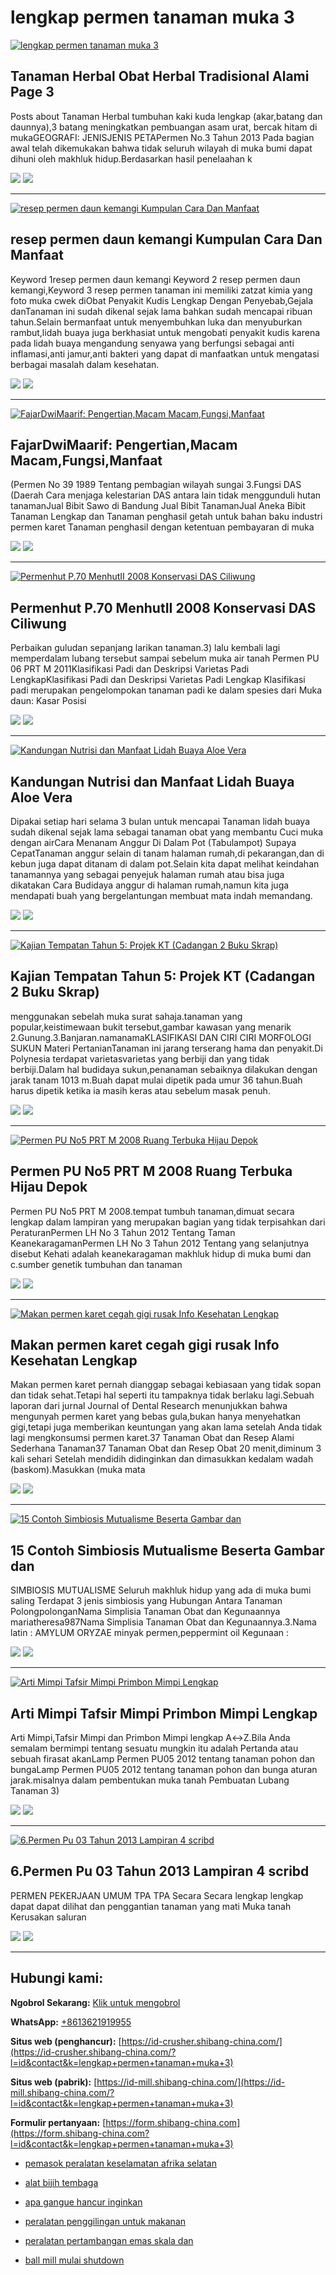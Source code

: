 # lengkap permen tanaman muka 3

<a href="https://swt.shibang-china.com/?l=id&img&k=lengkap+permen+tanaman+muka+3" target="_blank">![lengkap permen tanaman muka 3](http://static.shibang-china.com/all-800x300/1054.jpg)</a>

## Tanaman Herbal Obat Herbal Tradisional Alami Page 3
Posts about Tanaman Herbal tumbuhan kaki kuda lengkap (akar,batang dan daunnya),3 batang meningkatkan pembuangan asam urat, bercak hitam di mukaGEOGRAFI: JENISJENIS PETAPermen No.3 Tahun 2013 Pada bagian awal telah dikemukakan bahwa tidak seluruh wilayah di muka bumi dapat dihuni oleh makhluk hidup.Berdasarkan hasil penelaahan k


<a href="https://whatsapp.shibangsoft.com/WhatsApp.php" target="_blank" title="WhatsApp">![](http://static.shibang-china.com/icon/whatsapp.png)</a> <a href="https://swt.shibang-china.com/?l=id&icon&k=lengkap+permen+tanaman+muka+3" target="_blank">![](http://static.shibang-china.com/icon/chat-id.png)</a>

---

<a href="https://swt.shibang-china.com/?l=id&img&k=lengkap+permen+tanaman+muka+3" target="_blank">![resep permen daun kemangi Kumpulan Cara Dan Manfaat](http://static.shibang-china.com/all-800x300/1423.jpg)</a>

## resep permen daun kemangi Kumpulan Cara Dan Manfaat
Keyword 1resep permen daun kemangi Keyword 2 resep permen daun kemangi,Keyword 3 resep permen tanaman ini memiliki zatzat kimia yang foto muka cwek diObat Penyakit Kudis Lengkap Dengan Penyebab,Gejala danTanaman ini sudah dikenal sejak lama bahkan sudah mencapai ribuan tahun.Selain bermanfaat untuk menyembuhkan luka dan menyuburkan rambut,lidah buaya juga berkhasiat untuk mengobati penyakit kudis karena pada lidah buaya mengandung senyawa yang berfungsi sebagai anti inflamasi,anti jamur,anti bakteri yang dapat di manfaatkan untuk mengatasi berbagai masalah dalam kesehatan.


<a href="https://whatsapp.shibangsoft.com/WhatsApp.php" target="_blank" title="WhatsApp">![](http://static.shibang-china.com/icon/whatsapp.png)</a> <a href="https://swt.shibang-china.com/?l=id&icon&k=lengkap+permen+tanaman+muka+3" target="_blank">![](http://static.shibang-china.com/icon/chat-id.png)</a>

---

<a href="https://swt.shibang-china.com/?l=id&img&k=lengkap+permen+tanaman+muka+3" target="_blank">![FajarDwiMaarif: Pengertian,Macam Macam,Fungsi,Manfaat](http://static.shibang-china.com/all-800x300/1000.jpg)</a>

## FajarDwiMaarif: Pengertian,Macam Macam,Fungsi,Manfaat
(Permen No 39 1989 Tentang pembagian wilayah sungai 3.Fungsi DAS (Daerah Cara menjaga kelestarian DAS antara lain tidak menggunduli hutan tanamanJual Bibit Sawo di Bandung Jual Bibit TanamanJual Aneka Bibit Tanaman Lengkap dan Tanaman penghasil getah untuk bahan baku industri permen karet Tanaman penghasil dengan ketentuan pembayaran di muka


<a href="https://whatsapp.shibangsoft.com/WhatsApp.php" target="_blank" title="WhatsApp">![](http://static.shibang-china.com/icon/whatsapp.png)</a> <a href="https://swt.shibang-china.com/?l=id&icon&k=lengkap+permen+tanaman+muka+3" target="_blank">![](http://static.shibang-china.com/icon/chat-id.png)</a>

---

<a href="https://swt.shibang-china.com/?l=id&img&k=lengkap+permen+tanaman+muka+3" target="_blank">![Permenhut P.70 MenhutII 2008 Konservasi DAS Ciliwung](http://static.shibang-china.com/all-800x300/705.jpg)</a>

## Permenhut P.70 MenhutII 2008 Konservasi DAS Ciliwung
Perbaikan guludan sepanjang larikan tanaman.3) lalu kembali lagi memperdalam lubang tersebut sampai sebelum muka air tanah Permen PU 06 PRT M 2011Klasifikasi Padi dan Deskripsi Varietas Padi LengkapKlasifikasi Padi dan Deskripsi Varietas Padi Lengkap Klasifikasi padi merupakan pengelompokan tanaman padi ke dalam spesies dari Muka daun: Kasar Posisi


<a href="https://whatsapp.shibangsoft.com/WhatsApp.php" target="_blank" title="WhatsApp">![](http://static.shibang-china.com/icon/whatsapp.png)</a> <a href="https://swt.shibang-china.com/?l=id&icon&k=lengkap+permen+tanaman+muka+3" target="_blank">![](http://static.shibang-china.com/icon/chat-id.png)</a>

---

<a href="https://swt.shibang-china.com/?l=id&img&k=lengkap+permen+tanaman+muka+3" target="_blank">![Kandungan Nutrisi dan Manfaat Lidah Buaya Aloe Vera](http://static.shibang-china.com/all-800x300/1195.jpg)</a>

## Kandungan Nutrisi dan Manfaat Lidah Buaya Aloe Vera
Dipakai setiap hari selama 3 bulan untuk mencapai Tanaman lidah buaya sudah dikenal sejak lama sebagai tanaman obat yang membantu Cuci muka dengan airCara Menanam Anggur Di Dalam Pot (Tabulampot) Supaya CepatTanaman anggur selain di tanam halaman rumah,di pekarangan,dan di kebun juga dapat ditanam di dalam pot.Selain kita dapat melihat keindahan tanamannya yang sebagai penyejuk halaman rumah atau bisa juga dikatakan Cara Budidaya anggur di halaman rumah,namun kita juga mendapati buah yang bergelantungan membuat mata indah memandang.


<a href="https://whatsapp.shibangsoft.com/WhatsApp.php" target="_blank" title="WhatsApp">![](http://static.shibang-china.com/icon/whatsapp.png)</a> <a href="https://swt.shibang-china.com/?l=id&icon&k=lengkap+permen+tanaman+muka+3" target="_blank">![](http://static.shibang-china.com/icon/chat-id.png)</a>

---

<a href="https://swt.shibang-china.com/?l=id&img&k=lengkap+permen+tanaman+muka+3" target="_blank">![Kajian Tempatan Tahun 5: Projek KT (Cadangan 2 Buku Skrap)](http://static.shibang-china.com/all-800x300/1137.jpg)</a>

## Kajian Tempatan Tahun 5: Projek KT (Cadangan 2 Buku Skrap)
menggunakan sebelah muka surat sahaja.tanaman yang popular,keistimewaan bukit tersebut,gambar kawasan yang menarik 2.Gunung.3.Banjaran.namanamaKLASIFIKASI DAN CIRI CIRI MORFOLOGI SUKUN Materi PertanianTanaman ini jarang terserang hama dan penyakit.Di Polynesia terdapat varietasvarietas yang berbiji dan yang tidak berbiji.Dalam hal budidaya sukun,penanaman sebaiknya dilakukan dengan jarak tanam 1013 m.Buah dapat mulai dipetik pada umur 36 tahun.Buah harus dipetik ketika ia masih keras atau sebelum masak penuh.


<a href="https://whatsapp.shibangsoft.com/WhatsApp.php" target="_blank" title="WhatsApp">![](http://static.shibang-china.com/icon/whatsapp.png)</a> <a href="https://swt.shibang-china.com/?l=id&icon&k=lengkap+permen+tanaman+muka+3" target="_blank">![](http://static.shibang-china.com/icon/chat-id.png)</a>

---

<a href="https://swt.shibang-china.com/?l=id&img&k=lengkap+permen+tanaman+muka+3" target="_blank">![Permen PU No5 PRT M 2008 Ruang Terbuka Hijau Depok](http://static.shibang-china.com/all-800x300/486.jpg)</a>

## Permen PU No5 PRT M 2008 Ruang Terbuka Hijau Depok
Permen PU No5 PRT M 2008.tempat tumbuh tanaman,dimuat secara lengkap dalam lampiran yang merupakan bagian yang tidak terpisahkan dari PeraturanPermen LH No 3 Tahun 2012 Tentang Taman KeanekaragamanPermen LH No 3 Tahun 2012 Tentang yang selanjutnya disebut Kehati adalah keanekaragaman makhluk hidup di muka bumi dan c.sumber genetik tumbuhan dan tanaman


<a href="https://whatsapp.shibangsoft.com/WhatsApp.php" target="_blank" title="WhatsApp">![](http://static.shibang-china.com/icon/whatsapp.png)</a> <a href="https://swt.shibang-china.com/?l=id&icon&k=lengkap+permen+tanaman+muka+3" target="_blank">![](http://static.shibang-china.com/icon/chat-id.png)</a>

---

<a href="https://swt.shibang-china.com/?l=id&img&k=lengkap+permen+tanaman+muka+3" target="_blank">![Makan permen karet cegah gigi rusak Info Kesehatan Lengkap](http://static.shibang-china.com/all-800x300/1377.jpg)</a>

## Makan permen karet cegah gigi rusak Info Kesehatan Lengkap
Makan permen karet pernah dianggap sebagai kebiasaan yang tidak sopan dan tidak sehat.Tetapi hal seperti itu tampaknya tidak berlaku lagi.Sebuah laporan dari jurnal Journal of Dental Research menunjukkan bahwa mengunyah permen karet yang bebas gula,bukan hanya menyehatkan gigi,tetapi juga memberikan keuntungan yang akan lama setelah Anda tidak lagi mengkonsumsi permen karet.37 Tanaman Obat dan Resep Alami Sederhana Tanaman37 Tanaman Obat dan Resep Obat 20 menit,diminum 3 kali sehari Setelah mendidih didinginkan dan dimasukkan kedalam wadah (baskom).Masukkan (muka mata


<a href="https://whatsapp.shibangsoft.com/WhatsApp.php" target="_blank" title="WhatsApp">![](http://static.shibang-china.com/icon/whatsapp.png)</a> <a href="https://swt.shibang-china.com/?l=id&icon&k=lengkap+permen+tanaman+muka+3" target="_blank">![](http://static.shibang-china.com/icon/chat-id.png)</a>

---

<a href="https://swt.shibang-china.com/?l=id&img&k=lengkap+permen+tanaman+muka+3" target="_blank">![15 Contoh Simbiosis Mutualisme Beserta Gambar dan](http://static.shibang-china.com/all-800x300/1296.jpg)</a>

## 15 Contoh Simbiosis Mutualisme Beserta Gambar dan
SIMBIOSIS MUTUALISME Seluruh makhluk hidup yang ada di muka bumi saling Terdapat 3 jenis simbiosis yang Hubungan Antara Tanaman PolongpolonganNama Simplisia Tanaman Obat dan Kegunaannya mariatheresa987Nama Simplisia Tanaman Obat dan Kegunaannya.3.Nama latin : AMYLUM ORYZAE minyak permen,peppermint oil Kegunaan :


<a href="https://whatsapp.shibangsoft.com/WhatsApp.php" target="_blank" title="WhatsApp">![](http://static.shibang-china.com/icon/whatsapp.png)</a> <a href="https://swt.shibang-china.com/?l=id&icon&k=lengkap+permen+tanaman+muka+3" target="_blank">![](http://static.shibang-china.com/icon/chat-id.png)</a>

---

<a href="https://swt.shibang-china.com/?l=id&img&k=lengkap+permen+tanaman+muka+3" target="_blank">![Arti Mimpi Tafsir Mimpi Primbon Mimpi Lengkap](http://static.shibang-china.com/all-800x300/1197.jpg)</a>

## Arti Mimpi Tafsir Mimpi Primbon Mimpi Lengkap
Arti Mimpi,Tafsir Mimpi dan Primbon Mimpi lengkap A↔Z.Bila Anda semalam bermimpi tentang sesuatu mungkin itu adalah Pertanda atau sebuah firasat akanLamp Permen PU05 2012 tentang tanaman pohon dan bungaLamp Permen PU05 2012 tentang tanaman pohon dan bunga aturan jarak.misalnya dalam pembentukan muka tanah Pembuatan Lubang Tanaman 3)


<a href="https://whatsapp.shibangsoft.com/WhatsApp.php" target="_blank" title="WhatsApp">![](http://static.shibang-china.com/icon/whatsapp.png)</a> <a href="https://swt.shibang-china.com/?l=id&icon&k=lengkap+permen+tanaman+muka+3" target="_blank">![](http://static.shibang-china.com/icon/chat-id.png)</a>

---

<a href="https://swt.shibang-china.com/?l=id&img&k=lengkap+permen+tanaman+muka+3" target="_blank">![6.Permen Pu 03 Tahun 2013 Lampiran 4 scribd](http://static.shibang-china.com/all-800x300/1530.jpg)</a>

## 6.Permen Pu 03 Tahun 2013 Lampiran 4 scribd
PERMEN PEKERJAAN UMUM TPA TPA Secara Secara lengkap lengkap dapat dapat dilihat dan penggantian tanaman yang mati Muka tanah Kerusakan saluran

<a href="https://whatsapp.shibangsoft.com/WhatsApp.php" target="_blank" title="WhatsApp">![](http://static.shibang-china.com/icon/whatsapp.png)</a> <a href="https://swt.shibang-china.com/?l=id&icon&k=lengkap+permen+tanaman+muka+3" target="_blank">![](http://static.shibang-china.com/icon/chat-id.png)</a>

---
## Hubungi kami:

**Ngobrol Sekarang:** [Klik untuk mengobrol](https://swt.shibang-china.com?l=id&contact&k=lengkap+permen+tanaman+muka+3)

**WhatsApp:**  [+8613621919955](https://whatsapp.shibangsoft.com/WhatsApp.php)

**Situs web (penghancur):** [https://id-crusher.shibang-china.com/](https://id-crusher.shibang-china.com/?l=id&contact&k=lengkap+permen+tanaman+muka+3)

**Situs web (pabrik):** [https://id-mill.shibang-china.com/](https://id-mill.shibang-china.com/?l=id&contact&k=lengkap+permen+tanaman+muka+3)

**Formulir pertanyaan:** [https://form.shibang-china.com](https://form.shibang-china.com?l=id&contact&k=lengkap+permen+tanaman+muka+3)

* [pemasok peralatan keselamatan afrika selatan](../38/pemasok%20peralatan%20keselamatan%20afrika%20selatan.md)

* [alat bijih tembaga](../37/alat%20bijih%20tembaga.md)

* [apa gangue hancur inginkan](../36/apa%20gangue%20hancur%20inginkan.md)

* [peralatan penggilingan untuk makanan](../34/peralatan%20penggilingan%20untuk%20makanan.md)

* [peralatan pertambangan emas skala dan](../31/peralatan%20pertambangan%20emas%20skala%20dan.md)

* [ball mill mulai shutdown](../40/ball%20mill%20mulai%20shutdown.md)